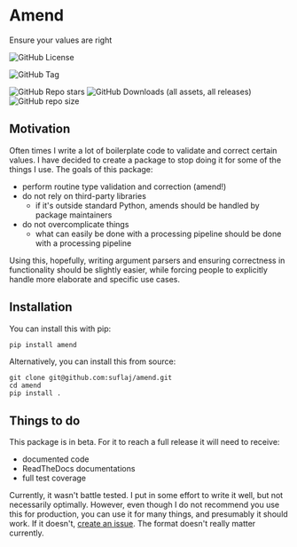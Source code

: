 # Amend

Ensure your values are right

![GitHub License](https://img.shields.io/github/license/suflaj/amend?style=flat-square)

![GitHub Tag](https://img.shields.io/github/v/tag/suflaj/amend?style=flat-square)

![GitHub Repo stars](https://img.shields.io/github/stars/suflaj/amend?style=flat-square) ![GitHub Downloads (all assets, all releases)](https://img.shields.io/github/downloads/suflaj/amend/total?style=flat-square) ![GitHub repo size](https://img.shields.io/github/repo-size/suflaj/amend?style=flat-square)


## Motivation

Often times I write a lot of boilerplate code to validate and correct certain values. I have decided to create a package to stop doing it for some of the things I use. The goals of this package:

- perform routine type validation and correction (amend!)
- do not rely on third-party libraries
  - if it's outside standard Python, amends should be handled by package maintainers
- do not overcomplicate things
  - what can easily be done with a processing pipeline should be done with a processing pipeline

Using this, hopefully, writing argument parsers and ensuring correctness in functionality should be slightly easier, while forcing people to explicitly handle more elaborate and specific use cases.

## Installation

You can install this with pip:

```bash
pip install amend
```

Alternatively, you can install this from source:
```
git clone git@github.com:suflaj/amend.git
cd amend
pip install .
```

## Things to do

This package is in beta. For it to reach a full release it will need to receive:

- documented code
- ReadTheDocs documentations
- full test coverage

Currently, it wasn't battle tested. I put in some effort to write it well, but not necessarily optimally. However, even though I do not recommend you use this for production, you can use it for many things, and presumably it should work. If it doesn't, [create an issue](https://github.com/suflaj/amend/issues). The format doesn't really matter currently.